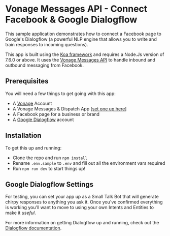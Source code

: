 # Vonage Messages API - Connect Facebook & Google Dialogflow

This sample application demonstrates how to connect a Facebook page to Google's Dialogflow (a powerful NLP engine that allows you to write and train responses to incoming questions).

This app is built using the [Koa framework](https://koajs.com/) and requires a Node.Js version of 7.6.0 or above. It uses the [Vonage Messages API](https://developer.vonage.com/messages/overview) to handle inbound and outbound messaging from Facebook.

## Prerequisites

You will need a few things to get going with this app:

- A [Vonage](https://vonage.com) Account
- A Vonage Messages & Dispatch App [[set one up here]](https://dashboard.nexmo.com/messages/create-application)
- A Facebook page for a business or brand
- A [Google Dialogflow](https://dialogflow.com) account

## Installation

To get this up and running:

- Clone the repo and run `npm install`
- Rename `.env.sample` to `.env` and fill out all the environment vars required
- Run `npm run dev` to start things up!

## Google Dialogflow Settings

For testing, you can set your app up as a Small Talk Bot that will generate chirpy responses to anything you ask it. Once you've confirmed everything is working you'll want to move to using your own Intents and Entities to make it _useful_.

For more information on getting Dialogflow up and running, check out the [Dialogflow documentation](https://dialogflow.com/docs/getting-started).

